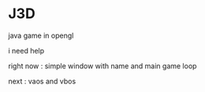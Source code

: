 # J3D

java game in opengl

i need help

right now : simple window with name and main game loop

next : vaos and vbos
